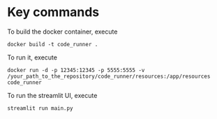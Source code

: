 # Key commands

To build the docker container, execute 

```
docker build -t code_runner .
```

To run it, execute

```
docker run -d -p 12345:12345 -p 5555:5555 -v /your_path_to_the_repository/code_runner/resources:/app/resources code_runner
```

To run the streamlit UI, execute

```
streamlit run main.py
```
